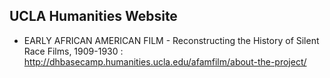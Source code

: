 
## UCLA Humanities Website

- EARLY AFRICAN AMERICAN FILM - Reconstructing the History of Silent Race Films, 1909-1930 : http://dhbasecamp.humanities.ucla.edu/afamfilm/about-the-project/